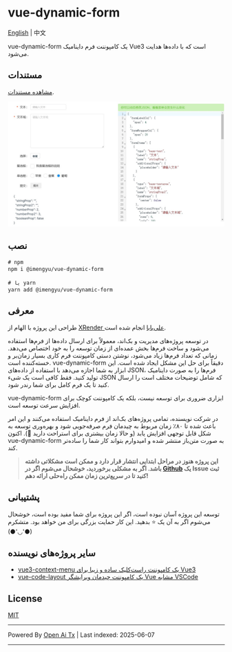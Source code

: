 # vue-dynamic-form

[English](https://raw.githubusercontent.com/imengyu/vue-dynamic-form/master/README.EN.md) | 中文

vue-dynamic-form یک کامپوننت فرم داینامیک Vue3 است که با داده‌ها هدایت می‌شود.

## مستندات

[مشاهده مستندات](https://docs.imengyu.top//vue-dynamic-form-docs).

![demo](https://raw.githubusercontent.com/imengyu/vue-dynamic-form/master/demo.jpg)

## نصب

```shell
# npm 
npm i @imengyu/vue-dynamic-form

# یا yarn
yarn add @imengyu/vue-dynamic-form
```

## معرفی

طراحی این پروژه با الهام از [XRender علی‌بابا](https://xrender.fun/form-render) انجام شده است.

در توسعه پروژه‌های مدیریت و بک‌اند، معمولاً برای ارسال داده‌ها از فرم‌ها استفاده می‌شود و ساخت فرم‌ها بخش عمده‌ای از زمان توسعه را به خود اختصاص می‌دهد. زمانی که تعداد فرم‌ها زیاد می‌شود، نوشتن دستی کامپوننت فرم کاری بسیار زمان‌بر و خسته‌کننده است. vue-dynamic-form دقیقاً برای حل این مشکل ایجاد شده است. این ابزار به شما اجازه می‌دهد با استفاده از داده‌های JSON، فرم‌ها را به صورت داینامیک تولید کنید. فقط کافی است یک شیء JSON که شامل توضیحات مختلف است را ارسال کنید تا یک فرم کامل برای شما رندر شود.

vue-dynamic-form ابزاری ضروری برای توسعه نیست، بلکه یک کامپوننت کوچک برای افزایش سرعت توسعه است.

در شرکت نویسنده، تمامی پروژه‌های بک‌اند از فرم داینامیک استفاده می‌کنند و این امر باعث شده تا ۸۰٪ زمان مربوط به چیدمان فرم صرفه‌جویی شود و بهره‌وری توسعه به شکل قابل توجهی افزایش یابد (و حالا زمان بیشتری برای استراحت دارید 🤭). اکنون vue-dynamic-form به صورت متن‌باز منتشر شده و امیدوارم بتواند کار شما را ساده‌تر کند.

> **این پروژه هنوز در مراحل ابتدایی انتشار قرار دارد و ممکن است مشکلاتی داشته باشد. اگر به مشکلی برخوردید، خوشحال می‌شوم اگر در [Github](https://github.com/imengyu/vue-dynamic-form/issues) یک Issue ثبت کنید تا در سریع‌ترین زمان ممکن راه‌حلی ارائه دهم!**

## پشتیبانی

توسعه این پروژه آسان نبوده است، اگر این پروژه برای شما مفید بوده است، خوشحال می‌شوم اگر به آن یک ⭐ بدهید. این کار حمایت بزرگی برای من خواهد بود. متشکرم (●'◡'●)

## سایر پروژه‌های نویسنده

* [vue3-context-menu یک کامپوننت راست‌کلیک ساده و زیبا برای Vue3](https://github.com/imengyu/vue3-context-menu/)
* [vue-code-layout یک کامپوننت چیدمان ویرایشگر Vue مشابه VSCode](https://github.com/imengyu/vue-code-layout)

## License

[MIT](https://raw.githubusercontent.com/imengyu/vue-dynamic-form/master/LICENSE)



---


Powered By [Open Ai Tx](https://github.com/OpenAiTx/OpenAiTx) | Last indexed: 2025-06-07


---